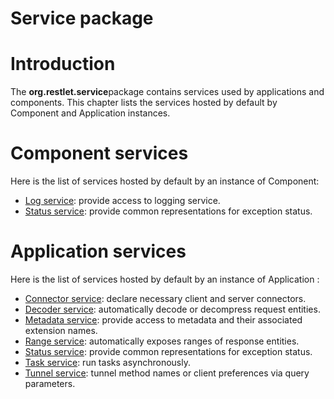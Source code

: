 Service package
===============

Introduction
============

The **org.restlet.service**package contains services used by
applications and components. This chapter lists the services hosted by
default by Component and Application instances.

Component services
==================

Here is the list of services hosted by default by an instance of
Component:

-   [Log
    service](http://web.archive.org/web/20100925002429/http://wiki.restlet.org/docs_2.0/13-restlet/27-restlet/331-restlet/201-restlet.html "Log service"):
    provide access to logging service.
-   [Status
    service](http://web.archive.org/web/20100925002429/http://wiki.restlet.org/docs_2.0/13-restlet/27-restlet/331-restlet/202-restlet.html "Status service"):
    provide common representations for exception status.

Application services
====================

Here is the list of services hosted by default by an instance of
Application :

-   [Connector
    service](http://web.archive.org/web/20100925002429/http://wiki.restlet.org/docs_2.0/13-restlet/27-restlet/331-restlet/203-restlet.html "Connector service"):
    declare necessary client and server connectors.
-   [Decoder
    service](http://web.archive.org/web/20100925002429/http://wiki.restlet.org/docs_2.0/13-restlet/27-restlet/331-restlet/204-restlet.html "Decoder service"):
    automatically decode or decompress request entities.
-   [Metadata
    service](http://web.archive.org/web/20100925002429/http://wiki.restlet.org/docs_2.0/13-restlet/27-restlet/331-restlet/205-restlet.html "Metadata service"):
    provide access to metadata and their associated extension names.
-   [Range
    service](http://web.archive.org/web/20100925002429/http://wiki.restlet.org/docs_2.0/13-restlet/27-restlet/331-restlet/208-restlet.html "Range service"):
    automatically exposes ranges of response entities.
-   [Status
    service](http://web.archive.org/web/20100925002429/http://wiki.restlet.org/docs_2.0/13-restlet/27-restlet/331-restlet/202-restlet.html "Status service"):
    provide common representations for exception status.
-   [Task
    service](http://web.archive.org/web/20100925002429/http://wiki.restlet.org/docs_2.0/13-restlet/27-restlet/331-restlet/206-restlet.html "Task service"):
    run tasks asynchronously.
-   [Tunnel
    service](http://web.archive.org/web/20100925002429/http://wiki.restlet.org/docs_2.0/13-restlet/27-restlet/331-restlet/207-restlet.html "Tunnel service"):
    tunnel method names or client preferences via query parameters.

